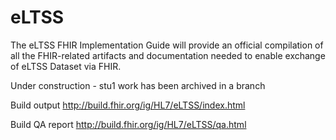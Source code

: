 # eLTSS
The eLTSS FHIR Implementation Guide will provide an official compilation of all the FHIR-related artifacts and documentation needed to enable exchange of eLTSS Dataset via FHIR.

Under construction - stu1 work has been archived in a branch

Build output http://build.fhir.org/ig/HL7/eLTSS/index.html

Build QA report http://build.fhir.org/ig/HL7/eLTSS/qa.html
